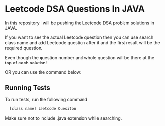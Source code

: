 
# Leetcode DSA Questions In JAVA

In this repository I will be pushing the Leetcode DSA problem solutions in JAVA. 

If you want to see the actual Leetcode question then you can use search class name and add Leetcode question after it and the first result will be the required question.

Even though the question number and whole question will be there at the top of each solution!

OR you can use the command below:


## Running Tests

To run tests, run the following command

```bash
  [class name] Leetcode Quesiton
```

Make sure not to include .java extension while searching.
